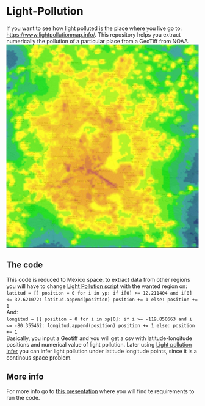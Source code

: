 # Light-Pollution
If you want to see how light polluted is the place where you live go to: https://www.lightpollutionmap.info/. This repository helps you extract numerically the pollution of a particular place from a GeoTiff from NOAA.
![Mexico CIty Light Pollution](mexico_city.PNG)

## The code
This code is reduced to Mexico space, to extract data from other regions you will have to change [Light Pollution script](light_pollution_script.py) with the wanted region on:<br>
`latitud = []
position = 0
for i in yp:
  if i[0] >= 12.211404 and i[0] <= 32.621072:
    latitud.append(position)
    position += 1
  else:
    position += 1` 
<br>And:<br>
`longitud = []
position = 0
for i in xp[0]:
  if i >= -119.850663 and i <= -80.355462:
    longitud.append(position)
    position += 1
  else:
    position += 1` 
<br>Basically, you input a Geotiff and you will get a csv with latitude-longitude positions and numerical value of light pollution. Later using [Light pollution infer](light_pollution_infer.py) you can infer light pollution under latitude longitude points, since it is a continous space problem.

## More info
For more info go to [this presentation](light_pollution.pdf) where you will find te requirements to run the code.
